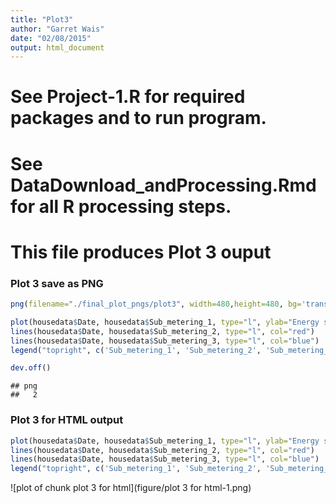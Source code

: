 ```yaml
---
title: "Plot3"
author: "Garret Wais"
date: "02/08/2015"
output: html_document
---
```


# See Project-1.R for required packages and to run program.
# See DataDownload_andProcessing.Rmd for all R processing steps.

# This file produces Plot 3 ouput

### Plot 3 save as PNG


```r
png(filename="./final_plot_pngs/plot3", width=480,height=480, bg='transparent')

plot(housedata$Date, housedata$Sub_metering_1, type="l", ylab="Energy sub metering", xlab='')
lines(housedata$Date, housedata$Sub_metering_2, type="l", col="red")
lines(housedata$Date, housedata$Sub_metering_3, type="l", col="blue")
legend("topright", c('Sub_metering_1', 'Sub_metering_2', 'Sub_metering_3'), lty=c(1,1,1), col=c('black', 'red', 'blue'))

dev.off()
```

```
## png 
##   2
```

### Plot 3 for HTML output

```r
plot(housedata$Date, housedata$Sub_metering_1, type="l", ylab="Energy sub metering", xlab='')
lines(housedata$Date, housedata$Sub_metering_2, type="l", col="red")
lines(housedata$Date, housedata$Sub_metering_3, type="l", col="blue")
legend("topright", c('Sub_metering_1', 'Sub_metering_2', 'Sub_metering_3'), lty=c(1,1,1), col=c('black', 'red', 'blue'))
```

![plot of chunk plot 3 for html](figure/plot 3 for html-1.png) 
